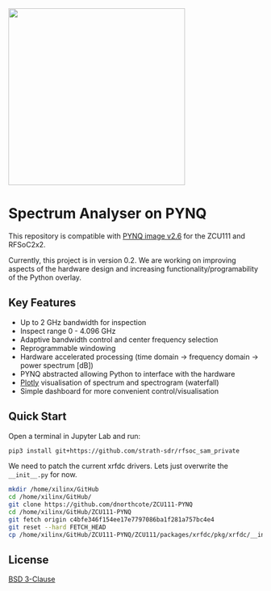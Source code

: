 <img src="https://www.strath.ac.uk/media/1newwebsite/webteam/logos/xUoS_Logo_Horizontal.png.pagespeed.ic.M6gv_BmDx1.png" width="350">

# Spectrum Analyser on PYNQ
This repository is compatible with [PYNQ image v2.6](https://github.com/Xilinx/PYNQ/releases) for the ZCU111 and RFSoC2x2.

Currently, this project is in version 0.2. We are working on improving aspects of the hardware design and increasing functionality/programability of the Python overlay. 

## Key Features 
* Up to 2 GHz bandwidth for inspection
* Inspect range 0 - 4.096 GHz
* Adaptive bandwidth control and center frequency selection
* Reprogrammable windowing
* Hardware accelerated processing (time domain &rarr; frequency domain &rarr; power spectrum [dB]) 
* PYNQ abstracted allowing Python to interface with the hardware
* [Plotly](https://plot.ly/) visualisation of spectrum and spectrogram (waterfall)
* Simple dashboard for more convenient control/visualisation 

## Quick Start

Open a terminal in Jupyter Lab and run:
```sh
pip3 install git+https://github.com/strath-sdr/rfsoc_sam_private
```

We need to patch the current xrfdc drivers. Lets just overwrite the `__init__.py` for now.
```sh
mkdir /home/xilinx/GitHub
cd /home/xilinx/GitHub/
git clone https://github.com/dnorthcote/ZCU111-PYNQ
cd /home/xilinx/GitHub/ZCU111-PYNQ
git fetch origin c4bfe346f154ee17e7797086ba1f281a757bc4e4
git reset --hard FETCH_HEAD
cp /home/xilinx/GitHub/ZCU111-PYNQ/ZCU111/packages/xrfdc/pkg/xrfdc/__init__.py /usr/local/lib/python3.6/dist-packages/xrfdc/__init__.py
```

## License 
[BSD 3-Clause](../../blob/master/LICENSE)